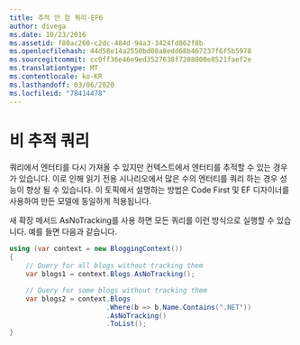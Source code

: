 ```yaml
---
title: 추적 안 함 쿼리-EF6
author: divega
ms.date: 10/23/2016
ms.assetid: f80ac260-c2dc-484d-94a3-3424fd862f8b
ms.openlocfilehash: 44d58e14a2550bd08a8edd68b467237f6f5b5978
ms.sourcegitcommit: cc0ff36e46e9ed3527638f7208000e8521faef2e
ms.translationtype: MT
ms.contentlocale: ko-KR
ms.lasthandoff: 03/06/2020
ms.locfileid: "78414478"
---
```

# <a name="no-tracking-queries"></a>비 추적 쿼리
쿼리에서 엔터티를 다시 가져올 수 있지만 컨텍스트에서 엔터티를 추적할 수 있는 경우가 있습니다. 이로 인해 읽기 전용 시나리오에서 많은 수의 엔터티를 쿼리 하는 경우 성능이 향상 될 수 있습니다. 이 토픽에서 설명하는 방법은 Code First 및 EF 디자이너를 사용하여 만든 모델에 동일하게 적용됩니다.  

새 확장 메서드 AsNoTracking를 사용 하면 모든 쿼리를 이런 방식으로 실행할 수 있습니다. 예를 들면 다음과 같습니다.  

``` csharp
using (var context = new BloggingContext())
{
    // Query for all blogs without tracking them
    var blogs1 = context.Blogs.AsNoTracking();

    // Query for some blogs without tracking them
    var blogs2 = context.Blogs
                        .Where(b => b.Name.Contains(".NET"))
                        .AsNoTracking()
                        .ToList();
}
```  
